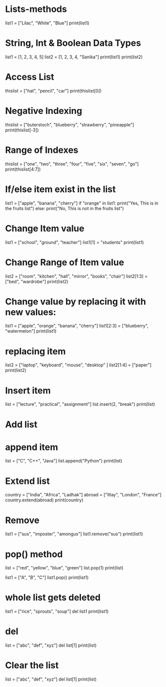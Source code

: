 # Lists-methods
list1 = ["Lilac", "White", "Blue"]
print(list1)

# String, Int & Boolean Data Types
list1 = [1, 2, 3, 4, 5]
list2 = [1, 2, 3, 4, "Sanika"]
print(list1)
print(list2)

# Access List
thislist = ["hat", "pencil", "car"]
print(thislist[0])

# Negative Indexing
thislist = ["buterstoch", "blueberry", "strawberry", "pineapple"]
print(thislist[-3])

# Range of Indexes
thislist = ["one", "two", "three", "four", "five", "six", "seven", "go"]
print(thislist[4:7])

# If/else item exist in the list
list1 = ["apple", "banana", "cherry"]
if "orange" in list1:
  print("Yes, This is in the fruits list")
else:
  print("No, This is not in the fruits list")
  
# Change Item value 
list1 = ["school", "ground", "teacher"]
list1[1] = "students"
print(list1)

# Change Range of Item value 
list2 = ["room", "kitchen", "hall", "mirror", "books", "chair"]
list2[1:3] = ["bed", "wardrobe"]
print(list2)

# Change value by replacing it with new values:
list1 = ["apple", "orange", "banana", "cherry"]
list1[2:3] = ["blueberry", "watermelon"]
print(list1)

# replacing item
list2 = ["laptop", "keyboard", "mouse", "desktop" ]
list2[1:4] = ["paper"]
print(list2)

# Insert item
list = ["lecture", "practical", "assignment"]
list.insert(2, "break")
print(list) 

# Add list 
# append item
list = ["C", "C++", "Java"]
list.append("Python")
print(list)

# Extend list
country = ["India", "Africa", "Ladhak"]
abroad = ["Itlay", "London", "France"]
country.extend(abroad)
print(country)

# Remove
list1 = ["sus", "imposter", "amongus"]
list1.remove("sus")
print(list1)

# pop() method 
list = ["red", "yellow", "blue", "green"]
list.pop(1)
print(list)

list1 = ["A", "B", "C"]
list1.pop()
print(list1)

# whole list gets deleted 
list1 = ["rice", "sprouts", "soup"]
del list1
print(list1)

# del
list = ["abc", "def", "xyz"]
del list[1]
print(list)

# Clear the list
list = ["abc", "def", "xyz"]
del list[1]
print(list)
